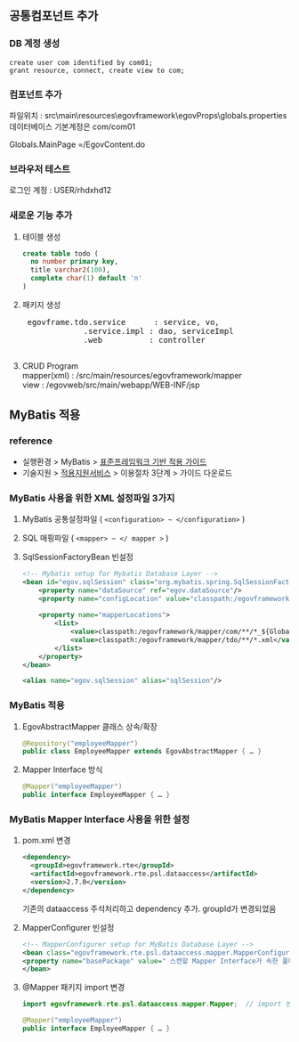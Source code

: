 
## 공통컴포넌트 추가  

### DB 계정 생성
```
create user com identified by com01;
grant resource, connect, create view to com;
```

### 컴포넌트 추가
파일위치 : src\main\resources\egovframework\egovProps\globals.properties  
데이터베이스 기본계정은 com/com01   

Globals.MainPage  =/EgovContent.do  

### 브라우저 테스트
로그인 계정 : USER/rhdxhd12  

### 새로운 기능 추가
1. 테이블 생성  
    ```sql
    create table todo (
      no number primary key,
      title varchar2(100),
      complete char(1) default 'n'
    )
    ```

2. 패키지 생성
    <pre>
    egovframe.tdo.service      : service, vo,
                .service.impl : dao, serviceImpl
                .web          : controller
    </pre>

3. CRUD Program  
mapper(xml) : /src/main/resources/egovframework/mapper  
view : /egovweb/src/main/webapp/WEB-INF/jsp

## MyBatis 적용

### reference  
- 실행환경 > MyBatis > [표준프레임워크 기반 적용 가이드](https://www.egovframe.go.kr/wiki/doku.php?id=egovframework:rte2:psl:dataaccess:mybatisguide)  
- 기술지원 > [적용지원서비스](https://www.egovframe.go.kr/home/sub.do?menuNo=67) > 이용절차 3단계 > 가이드 다운로드

### MyBatis 사용을 위한 XML 설정파일 3가지

1. MyBatis 공통설정파일 ( `<configuration> ~ </configuration>` )  
2. SQL 매핑파일 ( `<mapper> ~ </ mapper >` )  
3. SqlSessionFactoryBean 빈설정     

    ```xml
	<!-- Mybatis setup for Mybatis Database Layer -->
	<bean id="egov.sqlSession" class="org.mybatis.spring.SqlSessionFactoryBean">		
		<property name="dataSource" ref="egov.dataSource"/>
		<property name="configLocation" value="classpath:/egovframework/mapper/config/mapper-config.xml" />
		
		<property name="mapperLocations">
			<list>
				<value>classpath:/egovframework/mapper/com/**/*_${Globals.DbType}.xml</value>
				<value>classpath:/egovframework/mapper/tdo/**/*.xml</value>
			</list>
		</property>
	</bean>
	
	<alias name="egov.sqlSession" alias="sqlSession"/>
    ```


### MyBatis 적용
1. EgovAbstractMapper 클래스 상속/확장  
    ```java
    @Repository("employeeMapper")
    public class EmployeeMapper extends EgovAbstractMapper { … }
    ```

2. Mapper Interface 방식
    ```java
    @Mapper("employeeMapper")
    public interface EmployeeMapper { … }
    ```
### MyBatis Mapper Interface 사용을 위한 설정

1. pom.xml 변경  

    ```xml
    <dependency>
      <groupId>egovframework.rte</groupId>
      <artifactId>egovframework.rte.psl.dataaccess</artifactId>
      <version>2.7.0</version>
    </dependency>
    ```

    기존의 dataaccess 주석처리하고 dependency 추가. groupId가 변경되었음  

2. MapperConfigurer 빈설정
    ```xml
    <!-- MapperConfigurer setup for MyBatis Database Layer -->
    <bean class="egovframework.rte.psl.dataaccess.mapper.MapperConfigurer">
    <property name="basePackage" value=" 스캔할 Mapper Interface가 속한 풀패키지명" />
    </bean>
    ```

3. @Mapper 패키지 import 변경
    ```java
    import egovframework.rte.psl.dataaccess.mapper.Mapper;  // import 변경

    @Mapper("employeeMapper")
    public interface EmployeeMapper { … }
    ```   